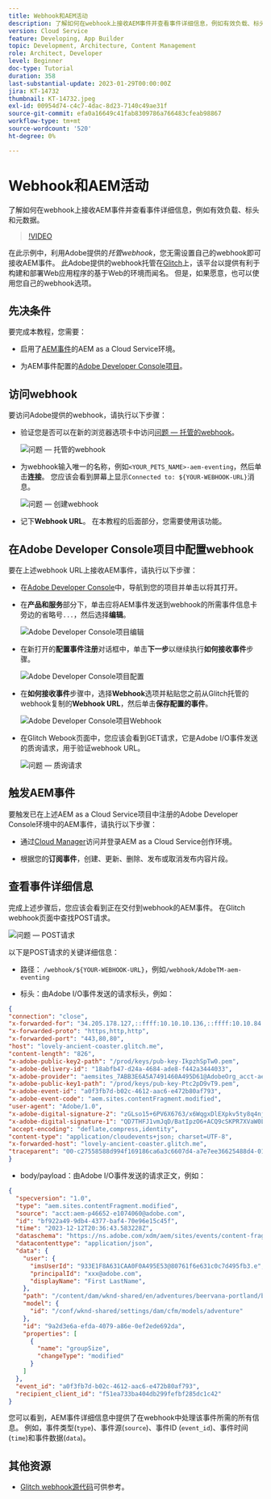 ```yaml
---
title: Webhook和AEM活动
description: 了解如何在webhook上接收AEM事件并查看事件详细信息，例如有效负载、标头和元数据。
version: Cloud Service
feature: Developing, App Builder
topic: Development, Architecture, Content Management
role: Architect, Developer
level: Beginner
doc-type: Tutorial
duration: 358
last-substantial-update: 2023-01-29T00:00:00Z
jira: KT-14732
thumbnail: KT-14732.jpeg
exl-id: 00954d74-c4c7-4dac-8d23-7140c49ae31f
source-git-commit: efa0a16649c41fab8309786a766483cfeab98867
workflow-type: tm+mt
source-wordcount: '520'
ht-degree: 0%

---
```


# Webhook和AEM活动

了解如何在webhook上接收AEM事件并查看事件详细信息，例如有效负载、标头和元数据。

>[!VIDEO](https://video.tv.adobe.com/v/3427051?quality=12&learn=on)

在此示例中，利用Adobe提供的&#x200B;_托管webhook_，您无需设置自己的webhook即可接收AEM事件。 此Adobe提供的webhook托管在[Glitch](https://glitch.com/)上，该平台以提供有利于构建和部署Web应用程序的基于Web的环境而闻名。 但是，如果愿意，也可以使用您自己的webhook选项。

## 先决条件

要完成本教程，您需要：

- 启用了[AEM事件](https://developer.adobe.com/experience-cloud/experience-manager-apis/guides/events/#enable-aem-events-on-your-aem-cloud-service-environment)的AEM as a Cloud Service环境。

- 为AEM事件配置的[Adobe Developer Console项目](https://developer.adobe.com/experience-cloud/experience-manager-apis/guides/events/#how-to-subscribe-to-aem-events-in-the-adobe-developer-console)。


## 访问webhook

要访问Adobe提供的webhook，请执行以下步骤：

- 验证您是否可以在新的浏览器选项卡中访问[问题 — 托管的webhook](https://lovely-ancient-coaster.glitch.me/)。

  ![问题 — 托管的webhook](../assets/examples/webhook/glitch-hosted-webhook.png)

- 为webhook输入唯一的名称，例如`<YOUR_PETS_NAME>-aem-eventing`，然后单击&#x200B;**连接**。 您应该会看到屏幕上显示`Connected to: ${YOUR-WEBHOOK-URL}`消息。

  ![问题 — 创建webhook](../assets/examples/webhook/glitch-create-webhook.png)

- 记下&#x200B;**Webhook URL**。 在本教程的后面部分，您需要使用该功能。

## 在Adobe Developer Console项目中配置webhook

要在上述webhook URL上接收AEM事件，请执行以下步骤：

- 在[Adobe Developer Console](https://developer.adobe.com)中，导航到您的项目并单击以将其打开。

- 在&#x200B;**产品和服务**&#x200B;部分下，单击应将AEM事件发送到webhook的所需事件信息卡旁边的省略号`...`，然后选择&#x200B;**编辑**。

  ![Adobe Developer Console项目编辑](../assets/examples/webhook/adobe-developer-console-project-edit.png)

- 在新打开的&#x200B;**配置事件注册**&#x200B;对话框中，单击&#x200B;**下一步**&#x200B;以继续执行&#x200B;**如何接收事件**&#x200B;步骤。

  ![Adobe Developer Console项目配置](../assets/examples/webhook/adobe-developer-console-project-configure.png)

- 在&#x200B;**如何接收事件**&#x200B;步骤中，选择&#x200B;**Webhook**&#x200B;选项并粘贴您之前从Glitch托管的webhook复制的&#x200B;**Webhook URL**，然后单击&#x200B;**保存配置的事件**。

  ![Adobe Developer Console项目Webhook](../assets/examples/webhook/adobe-developer-console-project-webhook.png)

- 在Glitch Webook页面中，您应该会看到GET请求，它是Adobe I/O事件发送的质询请求，用于验证webhook URL。

  ![问题 — 质询请求](../assets/examples/webhook/glitch-challenge-request.png)


## 触发AEM事件

要触发已在上述AEM as a Cloud Service项目中注册的Adobe Developer Console环境中的AEM事件，请执行以下步骤：

- 通过[Cloud Manager](https://my.cloudmanager.adobe.com/)访问并登录AEM as a Cloud Service创作环境。

- 根据您的&#x200B;**订阅事件**，创建、更新、删除、发布或取消发布内容片段。

## 查看事件详细信息

完成上述步骤后，您应该会看到正在交付到webhook的AEM事件。 在Glitch webhook页面中查找POST请求。

![问题 — POST请求](../assets/examples/webhook/glitch-post-request.png)

以下是POST请求的关键详细信息：

- 路径： `/webhook/${YOUR-WEBHOOK-URL}`，例如`/webhook/AdobeTM-aem-eventing`

- 标头：由Adobe I/O事件发送的请求标头，例如：

```json
{
"connection": "close",
"x-forwarded-for": "34.205.178.127,::ffff:10.10.10.136,::ffff:10.10.84.114",
"x-forwarded-proto": "https,http,http",
"x-forwarded-port": "443,80,80",
"host": "lovely-ancient-coaster.glitch.me",
"content-length": "826",
"x-adobe-public-key2-path": "/prod/keys/pub-key-IkpzhSpTw0.pem",
"x-adobe-delivery-id": "18abfb47-d24a-4684-ade8-f442a3444033",
"x-adobe-provider": "aemsites_7ABB3E6A5A7491460A495D61@AdobeOrg_acct-aem-p46652-e1074060@adobe.com",
"x-adobe-public-key1-path": "/prod/keys/pub-key-Ptc2pD9vT9.pem",
"x-adobe-event-id": "a0f3fb7d-b02c-4612-aac6-e472b80af793",
"x-adobe-event-code": "aem.sites.contentFragment.modified",
"user-agent": "Adobe/1.0",
"x-adobe-digital-signature-2": "zGLso15+6PV6X6763/x6WqgxDlEXpkv5ty8q4njaq3aUngAI9VCcYonbScEjljRluzjZ05uMJmRfNxwjj60syxEJPuc0dpmMU635gfna7I4T7IaHs496wx4m2E5mvCM+aKbNQ+NPOutyTqI8Ovq29P2P87GIgMlGhAtOaxRVGNc6ksBxc2tCWbrKUhW8hPJ0sHphU499dN4TT32xrZaiRw4akT3M/hYydsA8dcWpJ7S4dpuDS21YyDHAB8s9Dawtr3fyPEyLgZzpwZDfCqQ8gdSCGqKscE4pScwqPkKOYCHDnBvDZVe583jhcZbHGjk7Ncp/FrgQk7avWsk5XlzcuA==",
"x-adobe-digital-signature-1": "QD7THFJ1vmJqD/BatIpzO6+ACQ9cSKPR7XVaW0LI7cN/xs7ucyri6dmkerOPe9EJpjGoqCg8rxWedrIRQB3lgVskChbHH3Ujx5YG0aTQLSd1Lsn5CFbW1U0l0GqId9Cnd6MccrqSznZXcdW1rMFuRk8+gqwabBifSaLbu3r30G5hmqQd72VtiYTE4m23O3jYIMiv62pRP+a+p4NjNj1XG320uRSry+BPniTjDJ6oN/Ng7aUEKML8idZ/ZTqeh/rJSrVO95UryUolFDRwDkRn5zKonbvhSLAeXzaPhvimWUHtldq9M1WTyRMpsBk8BRzaklxlq+woJ2UjYPUIEzjotw==",
"accept-encoding": "deflate,compress,identity",
"content-type": "application/cloudevents+json; charset=UTF-8",
"x-forwarded-host": "lovely-ancient-coaster.glitch.me",
"traceparent": "00-c27558588d994f169186ca6a3c6607d4-a7e7ee36625488d4-01"
}
```

- body/payload：由Adobe I/O事件发送的请求正文，例如：

```json
{
  "specversion": "1.0",
  "type": "aem.sites.contentFragment.modified",
  "source": "acct:aem-p46652-e1074060@adobe.com",
  "id": "bf922a49-9db4-4377-baf4-70e96e15c45f",
  "time": "2023-12-12T20:36:43.583228Z",
  "dataschema": "https://ns.adobe.com/xdm/aem/sites/events/content-fragment-modified.json",
  "datacontenttype": "application/json",
  "data": {
    "user": {
      "imsUserId": "933E1F8A631CAA0F0A495E53@80761f6e631c0c7d495fb3.e",
      "principalId": "xxx@adobe.com",
      "displayName": "First LastName",
    },
    "path": "/content/dam/wknd-shared/en/adventures/beervana-portland/beervana-in-portland",
    "model": {
      "id": "/conf/wknd-shared/settings/dam/cfm/models/adventure"
    },
    "id": "9a2d3e6a-efda-4079-a86e-0ef2ede692da",
    "properties": [
      {
        "name": "groupSize",
        "changeType": "modified"
      }
    ]
  },
  "event_id": "a0f3fb7d-b02c-4612-aac6-e472b80af793",
  "recipient_client_id": "f51ea733ba404db299fefbf285dc1c42"
}
```

您可以看到，AEM事件详细信息中提供了在webhook中处理该事件所需的所有信息。 例如，事件类型(`type`)、事件源(`source`)、事件ID (`event_id`)、事件时间(`time`)和事件数据(`data`)。

## 其他资源

- [Glitch webhook源代码](https://glitch.com/edit/#!/lovely-ancient-coaster)可供参考。
